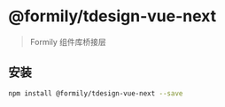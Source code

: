 # @formily/tdesign-vue-next

> Formily 组件库桥接层

## 安装

```bash
npm install @formily/tdesign-vue-next --save
```
